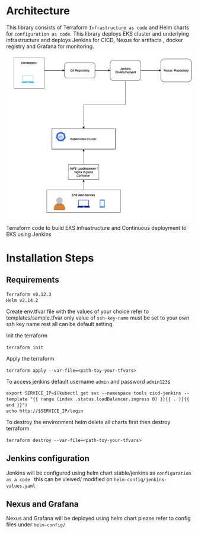 # Architecture

This library consists of Terraform `Infrastructure as code`  and Helm charts for `configuration as code`. This library deploys EKS cluster and underlying infrastructure and deploys Jenkins for CICD, Nexus for artifacts , docker registry and Grafana for monitoring.
![Architecture](images/HLD.png)


Terraform code to build EKS infrastructure and Continuous deployment to EKS using Jenkins
# Installation Steps
## Requirements
```
Terraform v0.12.3
Helm v2.14.2
```

Create env.tfvar file with the values of your choice refer to templates/sample.tfvar  only value of `ssh-key-name` must be set to your own ssh key name rest all can be default setting.

Init the terraform

```terraform init```

Apply the terraform

```terraform apply --var-file=<path-toy-your-tfvars>```

To access jenkins default username `admin` and password `admin123$` 

```
export SERVICE_IP=$(kubectl get svc --namespace tools cicd-jenkins --template "{{ range (index .status.loadBalancer.ingress 0) }}{{ . }}{{ end }}")
echo http://$SERVICE_IP/login
```

To destroy the environment helm delete all charts first then destroy terraform

```terraform destroy --var-file=<path-toy-your-tfvars>```

## Jenkins configuration

Jenkins will be configured using helm chart stable/jenkins as `configuration as a code ` this can be viewed/ modified on `helm-config/jenkins-values.yaml`

## Nexus and Grafana

Nexus and Grafana will be deployed using helm chart please refer to config files under `helm-config/`
